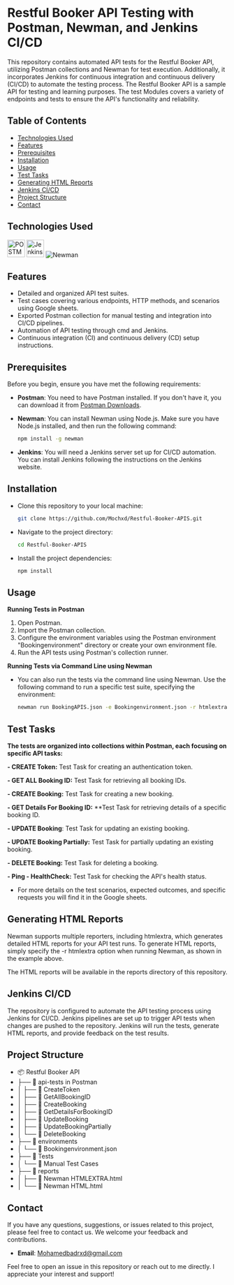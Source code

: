 # Restful Booker API Testing with Postman, Newman, and Jenkins CI/CD

This repository contains automated API tests for the Restful Booker API, utilizing Postman collections and Newman for test execution. Additionally, it incorporates Jenkins for continuous integration and continuous delivery (CI/CD) to automate the testing process. The Restful Booker API is a sample API for testing and learning purposes. The test Modules covers a variety of endpoints and tests to ensure the API's functionality and reliability.

## Table of Contents
- [Technologies Used](#Technologies-Used)
- [Features](#features)
- [Prerequisites](#prerequisites)
- [Installation](#installation)
- [Usage](#usage)
- [Test Tasks](#test-Tasks)
- [Generating HTML Reports](#generating-html-reports)
- [Jenkins CI/CD](#jenkins-ci-cd)
- [Project Structure](#Project-Structure)
- [Contact](#Contact)

##  Technologies Used
<a href="https://www.postman.com/"><img src="https://user-images.githubusercontent.com/25181517/192109061-e138ca71-337c-4019-8d42-4792fdaa7128.png" title="POSTMAN" alt="POSTMAN" width="40" height="40"/></a>
<a href="https://www.jenkins.io"><img src="https://user-images.githubusercontent.com/25181517/179090274-733373ef-3b59-4f28-9ecb-244bea700932.png" title="Jenkins" alt="Jenkins" width="40" height="40"/></a>
![Newman](https://img.shields.io/badge/Newman-Command_Line-brightgreen)
## Features
- Detailed and organized API test suites.
- Test cases covering various endpoints, HTTP methods, and scenarios using Google sheets.
- Exported Postman collection for manual testing and integration into CI/CD pipelines.
- Automation of API testing through cmd and Jenkins.
- Continuous integration (CI) and continuous delivery (CD) setup instructions.

## Prerequisites
Before you begin, ensure you have met the following requirements:

- **Postman**: You need to have Postman installed. If you don't have it, you can download it from [Postman Downloads](https://www.postman.com/downloads/).

- **Newman**: You can install Newman using Node.js. Make sure you have Node.js installed, and then run the following command:

  ```bash
  npm install -g newman

- **Jenkins**: You will need a Jenkins server set up for CI/CD automation. You can install Jenkins following the instructions on the Jenkins website.

## Installation

- Clone this repository to your local machine:

  ```bash
  git clone https://github.com/Mochxd/Restful-Booker-APIS.git

- Navigate to the project directory:

  ```bash
  cd Restful-Booker-APIS

- Install the project dependencies:

  ```bash
  npm install


## Usage

**Running Tests in Postman**
1. Open Postman.
2. Import the Postman collection.
3. Configure the environment variables using the Postman environment "Bookingenvironment" directory or create your own environment file.
4. Run the API tests using Postman's collection runner.

**Running Tests via Command Line using Newman**

- You can also run the tests via the command line using Newman. Use the following command to run a specific test suite, specifying the environment:
  
  ```bash
  newman run BookingAPIS.json -e Bookingenvironment.json -r htmlextra

## Test Tasks
**The tests are organized into collections within Postman, each focusing on specific API tasks:**

**- CREATE Token:** Test Task for creating an authentication token.

**- GET ALL Booking ID:** Test Task for retrieving all booking IDs.

**- CREATE Booking:** Test Task for creating a new booking.

**- GET Details For Booking ID:** **Test Task for retrieving details of a specific booking ID.

**- UPDATE Booking**: Test Task for updating an existing booking.

**- UPDATE Booking Partially:** Test Task for partially updating an existing booking.

**- DELETE Booking:** Test Task for deleting a booking.

**- Ping - HealthCheck:** Test Task for checking the API's health status.

- For more details on the test scenarios, expected outcomes, and specific requests you will find it in the Google sheets.

## Generating HTML Reports
Newman supports multiple reporters, including htmlextra, which generates detailed HTML reports for your API test runs. To generate HTML reports, simply specify the -r htmlextra option when running Newman, as shown in the example above.

The HTML reports will be available in the reports directory of this repository.

## Jenkins CI/CD
The repository is configured to automate the API testing process using Jenkins for CI/CD. Jenkins pipelines are set up to trigger API tests when changes are pushed to the repository. Jenkins will run the tests, generate HTML reports, and provide feedback on the test results.

## Project Structure

- 📦 Restful Booker API
- ├── 📂 api-tests in Postman
- │   ├── 📜 CreateToken
- │   ├── 📜 GetAllBookingID
- │   ├── 📜 CreateBooking
- │   ├── 📜 GetDetailsForBookingID
- │   ├── 📜 UpdateBooking
- │   ├── 📜 UpdateBookingPartially
- │   └── 📜 DeleteBooking
- ├── 📂 environments
- │   └── 📜 Bookingenvironment.json
- ├── 📂 Tests
- │   └── 📜 Manual Test Cases
- ├── 📂 reports
- │   ├── 📜 Newman HTMLEXTRA.html
- │   └── 📜 Newman HTML.html

## Contact

If you have any questions, suggestions, or issues related to this project, please feel free to contact us. We welcome your feedback and contributions.
- **Email**: Mohamedbadrxd@gmail.com

Feel free to open an issue in this repository or reach out to me directly. I appreciate your interest and support!
